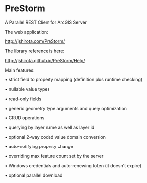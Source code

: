 PreStorm
========

A Parallel REST Client for ArcGIS Server

The web application:

http://jshirota.com/PreStorm/

The library reference is here:

http://jshirota.github.io/PreStorm/Help/

Main features:

•	strict field to property mapping (definition plus runtime checking)

•	nullable value types

•	read-only fields

•	generic geometry type arguments and query optimization

•	CRUD operations

•	querying by layer name as well as layer id

•	optional 2-way coded value domain conversion

•	auto-notifying property change

•	overriding max feature count set by the server

•	Windows credentials and auto-renewing token (it doesn't expire)

•	optional parallel download
